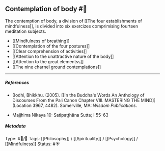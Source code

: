 ## Contemplation of body  #🧠 

The contemption of body, a division of [[The four establishments of mindfulness]],  is divided into six exercizes comprimising fourteen meditation subjects.

- [[Mindfulness of breathing]]
- [[Contemplation of the four postures]]
- [[Clear comprehension of activities]]
- [[Attention to the unattractive nature of the body]]
- [[Attention to the great elementss]]
- [[The nine charnel ground contemplations]]

___

##### References

- Bodhi, Bhikkhu. (2005). [[In the Buddha's Words An Anthology of Discourses From the Pali Canon Chapter VIII. MASTERING THE MIND]] (Location 3967, 4482). Somerville, MA: _Wisdom Publications_.

- Majjhima Nikaya 10: Satipaṭṭhāna Sutta; I 55–63

##### Metadata
Type: #🔵/🔵 
Tags: [[Philosophy]] / [[Spirituality]] / [[Psychology]] / [[Mindfulness]] 
Status: #☀️ 